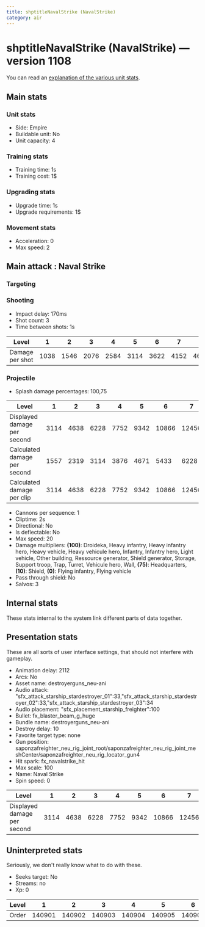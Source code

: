 ```yaml
---
title: shptitleNavalStrike (NavalStrike)
category: air
---
```


# shptitleNavalStrike (NavalStrike) — version 1108

You can read an [explanation  of the various unit stats](unitexplained.md).

## Main stats

### Unit stats

  * Side: Empire
  * Buildable unit: No
  * Unit capacity: 4

### Training stats

  * Training time: 1s
  * Training cost: 1$

### Upgrading stats

  * Upgrade time: 1s
  * Upgrade requirements: 1$

### Movement stats

  * Acceleration: 0
  * Max speed: 2

## Main attack : Naval Strike

### Targeting


### Shooting

  * Impact delay: 170ms
  * Shot count: 3
  * Time between shots: 1s

|Level          |1   |2   |3   |4   |5   |6   |7   |8   |9   |10  |
|---------------|----|----|----|----|----|----|----|----|----|----|
|Damage per shot|1038|1546|2076|2584|3114|3622|4152|4660|5168|5698|


### Projectile

  * Splash damage percentages: 100,75

|Level                       |1   |2   |3   |4   |5   |6    |7    |8    |9    |10   |
|----------------------------|----|----|----|----|----|-----|-----|-----|-----|-----|
|Displayed damage per second |3114|4638|6228|7752|9342|10866|12456|13980|15504|17094|
|Calculated damage per second|1557|2319|3114|3876|4671|5433 |6228 |6990 |7752 |8547 |
|Calculated damage per clip  |3114|4638|6228|7752|9342|10866|12456|13980|15504|17094|


  * Cannons per sequence: 1
  * Cliptime: 2s
  * Directional: No
  * Is deflectable: No
  * Max speed: 20
  * Damage multipliers: **(100)**: Droideka, Heavy infantry, Heavy infantry hero, Heavy vehicle, Heavy vehicule hero, Infantry, Infantry hero, Light vehicle, Other building, Ressource generator, Shield generator, Storage, Support troop, Trap, Turret, Vehicule hero, Wall, **(75)**: Headquarters, **(10)**: Shield, **(0)**: Flying infantry, Flying vehicle
  * Pass through shield: No
  * Salvos: 3

## Internal stats

These stats internal to the system link different parts of data together.


## Presentation stats

These are all sorts of user interface settings, that should not interfere with gameplay.

  * Animation delay: 2112
  * Arcs: No
  * Asset name: destroyerguns_neu-ani
  * Audio attack: "sfx_attack_starship_stardestroyer_01":33,"sfx_attack_starship_stardestroyer_02":33,"sfx_attack_starship_stardestroyer_03":34
  * Audio placement: "sfx_placement_starship_freighter":100
  * Bullet: fx_blaster_beam_g_huge
  * Bundle name: destroyerguns_neu-ani
  * Destroy delay: 10
  * Favorite target type: none
  * Gun position: saponzafreighter_neu_rig_joint_root/saponzafreighter_neu_rig_joint_meshCenter/saponzafreighter_neu_rig_locator_gun4
  * Hit spark: fx_navalstrike_hit
  * Max scale: 100
  * Name: Naval Strike
  * Spin speed: 0

|Level                      |1   |2   |3   |4   |5   |6    |7    |8    |9    |10   |
|---------------------------|----|----|----|----|----|-----|-----|-----|-----|-----|
|Displayed damage per second|3114|4638|6228|7752|9342|10866|12456|13980|15504|17094|


## Uninterpreted stats

Seriously, we don't really know what to do with these.

  * Seeks target: No
  * Streams: no
  * Xp: 0

|Level|1     |2     |3     |4     |5     |6     |7     |8     |9     |10    |
|-----|------|------|------|------|------|------|------|------|------|------|
|Order|140901|140902|140903|140904|140905|140906|140907|140908|140909|140910|


